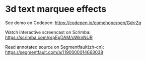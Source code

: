 # 3d text marquee effects

See demo on Codepen: https://codepen.io/comehope/pen/GdrrZq

Watch interactive screencast on Scrimba: https://scrimba.com/p/pEgDAM/cWknNUR

Read annotated source on Segmentfault(zh-cn): https://segmentfault.com/a/1190000014663038
